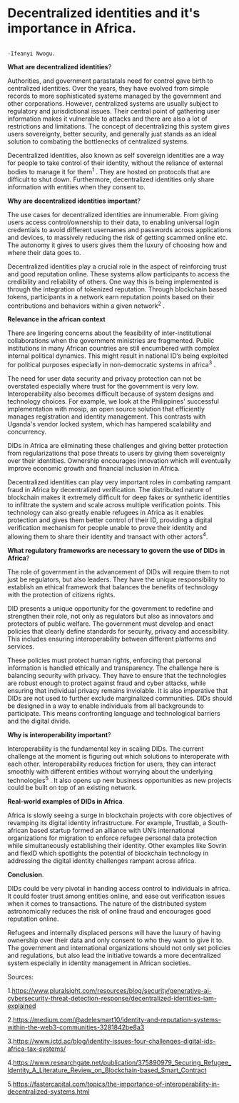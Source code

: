 # Decentralized identities and it's importance in Africa.
                                                                                 -Ifeanyi Nwogu.



**What are decentralized identities**?

Authorities, and government parastatals need for control gave birth to centralized identities. Over the years, they have evolved from simple records to more sophisticated systems managed by the government and other corporations. However, centralized systems are usually subject to regulatory and jurisdictional issues. Their central point of gathering user information makes it vulnerable to attacks and there are also a lot of restrictions and limitations. 
The concept of decentralizing this system gives users sovereignty, better security, and generally just stands as an ideal solution to combating the bottlenecks of centralized systems.

Decentralized identities, also known as self sovereign identities are a way for people to take control of their identity, without the reliance of external bodies to manage it for them<sup>1</sup> . They are hosted on protocols that are difficult to shut down. Furthermore, decentralized identities only share information with entities when they consent to.

**Why are decentralized identities important**?

The use cases for decentralized identities are innumerable. From giving users access control/ownership to their data, to enabling universal login credentials to avoid different usernames and passwords across applications and devices, to massively reducing the risk of getting scammed online etc. The autonomy it gives to users gives them the luxury of choosing how and where their data goes to. 

Decentralized identities play a crucial role in the aspect of reinforcing trust and good reputation online. 
These systems allow participants to access the credibility and reliability of others. One way this is being implemented is through the integration of tokenized reputation. Through blockchain based tokens, participants in a network earn reputation points based on their contributions and behaviors within a given network<sup>2</sup> .

**Relevance in the african context**

There are lingering concerns about the feasibility of inter-institutional collaborations when the government ministries are fragmented. Public institutions in many African countries are still encumbered with complex internal political dynamics. This might result in national ID’s being exploited for political purposes especially in non-democratic systems in africa<sup>3</sup> . 

The need for user data security and privacy protection can not be overstated especially where trust for the government is very low. Interoperability also becomes difficult because of system designs and technology choices. 
For example, we look at the Philippines' successful implementation with mosip, an open source solution that efficiently manages registration and identity management. This contrasts with Uganda's vendor locked system, which has hampered scalability and concurrency. 

DIDs in Africa are eliminating these challenges and giving better protection from regularizations that pose threats to users by giving them sovereignty over their identities.
Ownership encourages innovation which will eventually improve economic growth and financial inclusion in Africa.

Decentralized identities can play very important roles in combating rampant fraud in Africa by decentralized verification. The distributed nature of blockchain makes it extremely difficult for deep fakes or synthetic identities to infiltrate the system and scale across multiple verification points.
This technology can also greatly enable refugees in Africa as it enables protection and gives them better control of their ID, providing a digital verification mechanism for people unable to prove their identity and allowing them to share their identity and transact with other actors<sup>4</sup>.

**What regulatory frameworks are necessary to govern the use of DIDs in Africa**?

The role of government in the advancement of DIDs will require them to not just be regulators, but also leaders. They have the unique responsibility to establish an ethical framework that balances the benefits of technology with the protection of citizens rights.

DID presents a unique opportunity for the government to redefine and strengthen their role, not only as regulators but also as innovators and protectors of public welfare. 
The government must develop and enact policies that clearly define standards for security, privacy and accessibility. This includes ensuring interoperability between different platforms and services. 

These policies must protect human rights, enforcing that personal information is handled ethically and transparency. The challenge here is balancing security with privacy. They have to ensure that the technologies are robust enough to protect against fraud and cyber attacks, while ensuring that individual privacy remains inviolable.
It is also imperative that DIDs are not used to further exclude marginalized communities. DIDs should be designed in a way to enable individuals from all backgrounds to participate. This means confronting language and technological barriers and the digital divide. 

**Why is interoperability important**?

Interoperability is the fundamental key in scaling DIDs. The current challenge at the moment is figuring out which solutions to interoperate with each other. Interoperability reduces friction for users, they can interact smoothly with different entities without worrying about the underlying technologies<sup>5</sup> . 
It also opens up new business opportunities as new projects could be built on top of an existing network.

**Real-world examples of DIDs in Africa**.

Africa is slowly seeing a surge in blockchain projects with core objectives of revamping its digital identity infrastructure.
For example, Trustlab, a South-african based startup formed an alliance with UN’s international organizations for migration to enforce refugee personal data protection while simultaneously establishing their identity. 
Other examples like Sovrin and flexID which spotlights the potential of blockchain technology in addressing the digital identity challenges rampant across africa.


**Conclusion**.

DIDs could be very pivotal in handing access control to individuals in africa. 
It could foster trust among entities online, and ease out verification issues when it comes to transactions. The nature of the distributed system astronomically reduces the risk of online fraud and encourages good reputation online. 

Refugees and internally displaced persons will have the luxury of having ownership over their data and only consent to who they want to give it to. The government and international organizations should not only set policies and regulations, but also lead the initiative towards a more decentralized system especially in identity management in African societies.






Sources:

1.https://www.pluralsight.com/resources/blog/security/generative-ai-cybersecurity-threat-detection-response/decentralized-identities-iam-explained

2.https://medium.com/@adelesmart10/identity-and-reputation-systems-within-the-web3-communities-3281842be8a3

3.https://www.ictd.ac/blog/identity-issues-four-challenges-digital-ids-africa-tax-systems/

4.https://www.researchgate.net/publication/375890979_Securing_Refugee_Identity_A_Literature_Review_on_Blockchain-based_Smart_Contract

5.https://fastercapital.com/topics/the-importance-of-interoperability-in-decentralized-systems.html

 
